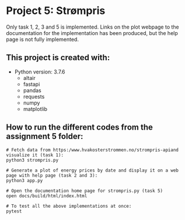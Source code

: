 # Project 5: Strømpris

Only task 1, 2, 3 and 5 is implemented. Links on the plot webpage to the documentation for the implementation has been produced, but the help page is not fully implemented.

## This project is created with:
* Python version: 3.7.6
  * altair
  * fastapi
  * pandas
  * requests
  * numpy
  * matplotlib

## How to run the different codes from the assignment 5 folder:
```
# Fetch data from https:/www.hvakosterstrommen.no/strompris-apiand visualize it (task 1):
python3 strompris.py

# Generate a plot of energy prices by date and display it on a web page with help page (task 2 and 3):
python3 app.py

# Open the documentation home page for strompris.py (task 5)
open docs/build/html/index.html

# To test all the above implementations at once:
pytest
```




